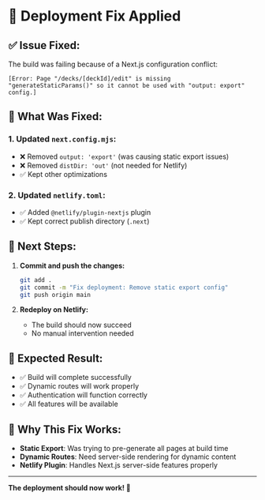 # 🔧 Deployment Fix Applied

## ✅ **Issue Fixed:**

The build was failing because of a Next.js configuration conflict:

```
[Error: Page "/decks/[deckId]/edit" is missing "generateStaticParams()" so it cannot be used with "output: export" config.]
```

## 🔧 **What Was Fixed:**

### **1. Updated `next.config.mjs`:**
- ❌ Removed `output: 'export'` (was causing static export issues)
- ❌ Removed `distDir: 'out'` (not needed for Netlify)
- ✅ Kept other optimizations

### **2. Updated `netlify.toml`:**
- ✅ Added `@netlify/plugin-nextjs` plugin
- ✅ Kept correct publish directory (`.next`)

## 🚀 **Next Steps:**

1. **Commit and push the changes:**
   ```bash
   git add .
   git commit -m "Fix deployment: Remove static export config"
   git push origin main
   ```

2. **Redeploy on Netlify:**
   - The build should now succeed
   - No manual intervention needed

## 🎯 **Expected Result:**

- ✅ Build will complete successfully
- ✅ Dynamic routes will work properly
- ✅ Authentication will function correctly
- ✅ All features will be available

## 🔧 **Why This Fix Works:**

- **Static Export**: Was trying to pre-generate all pages at build time
- **Dynamic Routes**: Need server-side rendering for dynamic content
- **Netlify Plugin**: Handles Next.js server-side features properly

---

**The deployment should now work! 🚀** 
